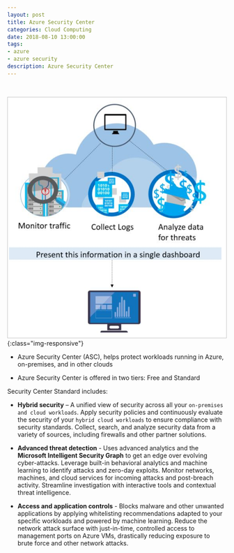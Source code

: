 ```yaml
---
layout: post
title: Azure Security Center 
categories: Cloud Computing
date: 2018-08-10 13:00:00
tags:
- azure
- azure security
description: Azure Security Center 
---
```

<br/>

![Azure](/img/AzureSecurity/azure_security_center.jpg){:class="img-responsive"}

* Azure Security Center (ASC), helps protect workloads running in Azure, on-premises, and in other clouds                 

* Azure Security Center is offered in two tiers: Free and Standard          

Security Center Standard includes:

* **Hybrid security** – A unified view of security across all your `on-premises and cloud workloads`. Apply security policies and continuously evaluate the security of your `hybrid cloud workloads` to ensure compliance with security standards. Collect, search, and analyze security data from a variety of sources, including firewalls and other partner solutions.        

* **Advanced threat detection** - Uses advanced analytics and the **Microsoft Intelligent Security Graph** to get an edge over evolving cyber-attacks. Leverage built-in behavioral analytics and machine learning to identify attacks and zero-day exploits. Monitor networks, machines, and cloud services for incoming attacks and post-breach activity. Streamline investigation with interactive tools and contextual threat intelligence.      

* **Access and application controls** - Blocks malware and other unwanted applications by applying whitelisting recommendations adapted to your specific workloads and powered by machine learning. Reduce the network attack surface with just-in-time, controlled access to management ports on Azure VMs, drastically reducing exposure to brute force and other network attacks.                  

